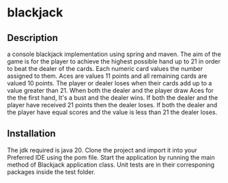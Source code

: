# blackjack
## Description
a console blackjack implementation using spring and maven.
The aim of the game is for the player to achieve the highest possible hand up to 21 in order to beat the dealer of the cards.
Each numeric card values the number assigned to them.
Aces are values 11 points and all remaining cards are valued 10 points.
The player or dealer loses when their cards add up to a value greater than 21.
When both the dealer and the player draw  Aces for the the first hand, It's a bust and the dealer wins.
If both the dealer and the player have received 21 points then the dealer loses.
If both the dealer and the player have equal scores and the value is less than 21 the dealer loses.
## Installation
The jdk required is java 20.
Clone the project and import it into your Preferred IDE using the pom file.
Start the application by running the main method of Blackjack application class.
Unit tests are in their corresponing packages inside the test folder.
